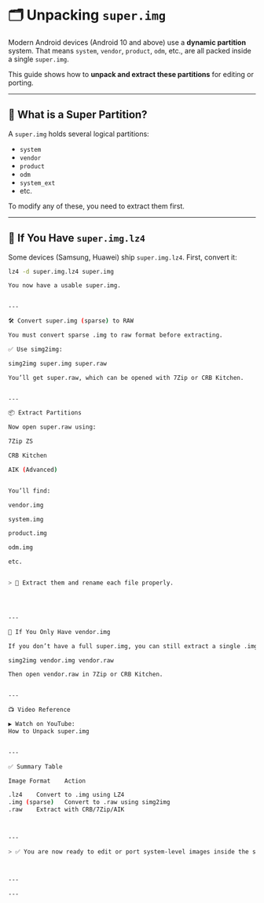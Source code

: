 # 🗂️ Unpacking `super.img`

Modern Android devices (Android 10 and above) use a **dynamic partition** system. That means `system`, `vendor`, `product`, `odm`, etc., are all packed inside a single `super.img`.

This guide shows how to **unpack and extract these partitions** for editing or porting.

---

## 🧩 What is a Super Partition?

A `super.img` holds several logical partitions:

- `system`
- `vendor`
- `product`
- `odm`
- `system_ext`
- etc.

To modify any of these, you need to extract them first.

---

## 🔧 If You Have `super.img.lz4`

Some devices (Samsung, Huawei) ship `super.img.lz4`. First, convert it:

```bash
lz4 -d super.img.lz4 super.img

You now have a usable super.img.


---

🛠 Convert super.img (sparse) to RAW

You must convert sparse .img to raw format before extracting.

✅ Use simg2img:

simg2img super.img super.raw

You’ll get super.raw, which can be opened with 7Zip or CRB Kitchen.


---

📦 Extract Partitions

Now open super.raw using:

7Zip ZS

CRB Kitchen

AIK (Advanced)


You’ll find:

vendor.img

system.img

product.img

odm.img

etc.


> 📁 Extract them and rename each file properly.




---

🔁 If You Only Have vendor.img

If you don’t have a full super.img, you can still extract a single .img:

simg2img vendor.img vendor.raw

Then open vendor.raw in 7Zip or CRB Kitchen.


---

📺 Video Reference

▶️ Watch on YouTube:
How to Unpack super.img


---

✅ Summary Table

Image Format	Action

.lz4	Convert to .img using LZ4
.img (sparse)	Convert to .raw using simg2img
.raw	Extract with CRB/7Zip/AIK



---

> ✅ You are now ready to edit or port system-level images inside the super partition.



---

---

